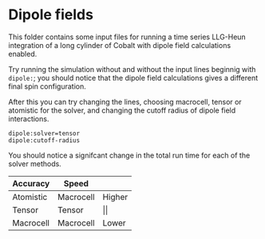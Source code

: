 # Dipole fields

This folder contains some input files for running a time series LLG-Heun integration of a long cylinder of Cobalt with dipole field calculations enabled. 

Try running the simulation without and without the input lines beginnig with `dipole:`; you should notice that the dipole field calculations gives a different final spin configuration.

After this you can try changing the lines, choosing macrocell, tensor or atomistic for the solver, and changing the cutoff radius of dipole field interactions. 
```
dipole:solver=tensor
dipole:cutoff-radius
```

You should notice a signifcant change in the total run time for each of the solver methods.

| Accuracy | Speed | |
| ------------- | ------------- | -------------|
| Atomistic  | Macrocell| Higher
| Tensor | Tensor| \|\|
| Macrocell| Macrocell| Lower

